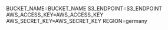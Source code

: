 BUCKET_NAME=BUCKET_NAME
S3_ENDPOINT=S3_ENDPOINT
AWS_ACCESS_KEY=AWS_ACCESS_KEY
AWS_SECRET_KEY=AWS_SECRET_KEY
REGION=germany
